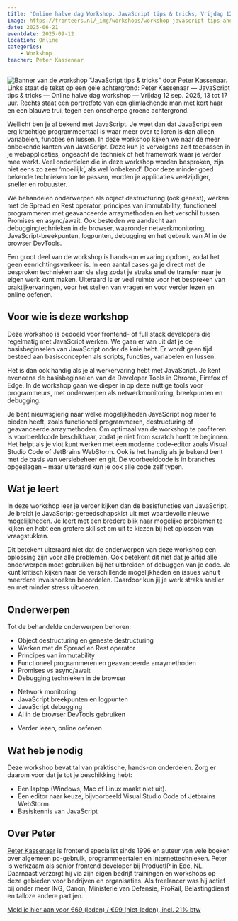 ```yaml
---
title: 'Online halve dag Workshop: JavaScript tips & tricks, Vrijdag 12 September 2025, 13 tot 17 uur'
image: https://fronteers.nl/_img/workshops/workshop-javascript-tips-and-tricks-12-september-2025.jpg
date: 2025-06-21
eventdate: 2025-09-12
location: Online
categories:
    - Workshop
teacher: Peter Kassenaar
---
```


![Banner van de workshop "JavaScript tips & tricks" door Peter Kassenaar.
Links staat de tekst op een gele achtergrond:
Peter Kassenaar — JavaScript tips & tricks — Online halve dag workshop — Vrijdag 12 sep. 2025, 13 tot 17 uur.
Rechts staat een portretfoto van een glimlachende man met kort haar en een blauwe trui, tegen een onscherpe groene achtergrond.](/_img/workshops/workshop-javascript-tips-and-tricks-12-september-2025.jpg)

Wellicht ben je al bekend met JavaScript. Je weet dan dat JavaScript een erg krachtige programmeertaal is waar meer over te leren is dan alleen variabelen, functies en lussen. In deze workshop kijken we naar de meer onbekende kanten van JavaScript. Deze kun je vervolgens zelf toepassen in je webapplicaties, ongeacht de techniek of het framework waar je verder mee werkt. Veel onderdelen die in deze workshop worden besproken, zijn niet eens zo zeer ‘moeilijk’, als wel ‘onbekend’. Door deze minder goed bekende technieken toe te passen, worden je applicaties veelzijdiger, sneller en robuuster.

We behandelen onderwerpen als object destructuring (ook genest), werken met de Spread en Rest operator, principes van immutability, functioneel programmeren met geavanceerde arraymethoden en het verschil tussen Promises en async/await. Ook besteden we aandacht aan debuggingtechnieken in de browser, waaronder netwerkmonitoring, JavaScript-breekpunten, logpunten, debugging en het gebruik van AI in de browser DevTools.

Een groot deel van de workshop is hands-on ervaring opdoen, zodat het geen eenrichtingsverkeer is. In een aantal cases ga je direct met de besproken technieken aan de slag zodat je straks snel de transfer naar je eigen werk kunt maken. Uiteraard is er veel ruimte voor het bespreken van praktijkervaringen, voor het stellen van vragen en voor verder lezen en online oefenen.

## Voor wie is deze workshop

Deze workshop is bedoeld voor frontend- of full stack developers die regelmatig met JavaScript werken. We gaan er van uit dat je de basisbeginselen van JavaScript onder de knie hebt. Er wordt geen tijd besteed aan basisconcepten als scripts, functies, variabelen en lussen.

Het is dan ook handig als je al werkervaring hebt met JavaScript. Je kent eveneens de basisbeginselen van de Developer Tools in Chrome, Firefox of Edge. In de workshop gaan we dieper in op deze nuttige tools voor programmeurs, met onderwerpen als netwerkmonitoring, breekpunten en debugging.

Je bent nieuwsgierig naar welke mogelijkheden JavaScript nog meer te bieden heeft, zoals functioneel programmeren, destructuring of geavanceerde arraymethoden.
Om optimaal van de workshop te profiteren is voorbeeldcode beschikbaar, zodat je niet from scratch hoeft te beginnen. Het helpt als je vlot kunt werken met een moderne code-editor zoals Visual Studio Code of JetBrains WebStorm. Ook is het handig als je bekend bent met de basis van versiebeheer en git. De voorbeeldcode is in branches opgeslagen – maar uiteraard kun je ook alle code zelf typen.

## Wat je leert

In deze workshop leer je verder kijken dan de basisfuncties van JavaScript. Je breidt je JavaScript-gereedschapskist uit met waardevolle nieuwe mogelijkheden. Je leert met een bredere blik naar mogelijke problemen te kijken en hebt een grotere skillset om uit te kiezen bij het oplossen van vraagstukken.

Dit betekent uiteraard niet dat de onderwerpen van deze workshop een oplossing zijn voor alle problemen. Ook betekent dit niet dat je altijd alle onderwerpen moet gebruiken bij het uitbreiden of debuggen van je code. Je kunt kritisch kijken naar de verschillende mogelijkheden en issues vanuit meerdere invalshoeken beoordelen. Daardoor kun jij je werk straks sneller en met minder stress uitvoeren.

## Onderwerpen

Tot de behandelde onderwerpen behoren:

* Object destructuring en geneste destructuring
* Werken met de Spread en Rest operator
* Principes van immutability
* Functioneel programmeren en geavanceerde arraymethoden
* Promises vs async/await
* Debugging technieken in de browser
- Network monitoring
- JavaScript breekpunten en logpunten
- JavaScript debugging
- AI in de browser DevTools gebruiken
* Verder lezen, online oefenen

## Wat heb je nodig

Deze workshop bevat tal van praktische, hands-on onderdelen. Zorg er daarom voor dat je tot je beschikking hebt:

* Een laptop (Windows, Mac of Linux maakt niet uit).
* Een editor naar keuze, bijvoorbeeld Visual Studio Code of Jetbrains WebStorm.
* Basiskennis van JavaScript

## Over Peter

[Peter Kassenaar](https://www.kassenaar.com/) is frontend specialist sinds 1996 en auteur van vele boeken over algemeen pc-gebruik, programmeertalen en internettechnieken. Peter is werkzaam als senior frontend developer bij ProductIP in Ede, NL. Daarnaast verzorgt hij via zijn eigen bedrijf trainingen en workshops op deze gebieden voor bedrijven en organisaties. Als freelancer was hij actief bij onder meer ING, Canon, Ministerie van Defensie, ProRail, Belastingdienst en talloze andere partijen.

[Meld je hier aan voor €69 (leden) / €99 (niet-leden), incl. 21% btw](https://ti.to/fronteers/javascript-tips-and-tricks-12-september-2025)
